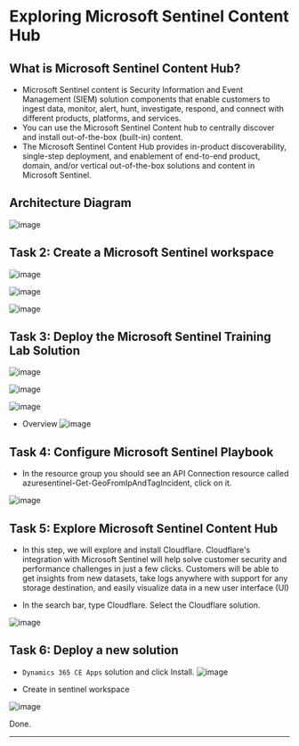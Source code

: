 # Exploring Microsoft Sentinel Content Hub


## What is Microsoft Sentinel Content Hub?
- Microsoft Sentinel content is Security Information and Event Management (SIEM) solution components that enable customers to ingest data, monitor, alert, hunt, investigate, respond, and connect with different products, platforms, and services.
- You can use the Microsoft Sentinel Content hub to centrally discover and install out-of-the-box (built-in) content.
- The Microsoft Sentinel Content Hub provides in-product discoverability, single-step deployment, and enablement of end-to-end product, domain, and/or vertical out-of-the-box solutions and content in Microsoft Sentinel. 


## Architecture Diagram

![image](https://github.com/Tcarters/Cloud-Security-Journey/assets/71230412/a913aea5-5d18-4207-8aaf-4d894ce5a69b)


## Task 2: Create a Microsoft Sentinel workspace

![image](https://github.com/Tcarters/Cloud-Security-Journey/assets/71230412/f716fdbd-1522-4249-a918-a6e4d8f34a10)

![image](https://github.com/Tcarters/Cloud-Security-Journey/assets/71230412/842452bc-8d1a-489b-9da5-4af8e7e31577)

![image](https://github.com/Tcarters/Cloud-Security-Journey/assets/71230412/434c3a88-8318-48ba-8b52-cd49c54804a1)



## Task 3: Deploy the Microsoft Sentinel Training Lab Solution

![image](https://github.com/Tcarters/Cloud-Security-Journey/assets/71230412/6218287f-c57a-48e7-8439-2b9d9234f2c5)

![image](https://github.com/Tcarters/Cloud-Security-Journey/assets/71230412/f32a2075-40aa-43d6-8352-c587f5501704)

![image](https://github.com/Tcarters/Cloud-Security-Journey/assets/71230412/037d8dd1-97dc-4b84-a55d-c62b75147b13)

- Overview
![image](https://github.com/Tcarters/Cloud-Security-Journey/assets/71230412/c7ca2b9a-96d7-439e-b619-dcc2658d997a)

## Task 4: Configure Microsoft Sentinel Playbook

-  In the resource group you should see an API Connection resource called azuresentinel-Get-GeoFromIpAndTagIncident, click on it.

![image](https://github.com/Tcarters/Cloud-Security-Journey/assets/71230412/cd0cb980-b7e6-442d-a1fb-b81501ffdd6d)


## Task 5: Explore Microsoft Sentinel Content Hub
- In this step, we will explore and install Cloudflare. Cloudflare's integration with Microsoft Sentinel will help solve customer security and performance challenges in just a few clicks. Customers will be able to get insights from new datasets, take logs anywhere with support for any storage destination, and easily visualize data in a new user interface (UI)

- In the search bar, type Cloudflare. Select the Cloudflare solution.

![image](https://github.com/Tcarters/Cloud-Security-Journey/assets/71230412/faf5ff87-fc21-412e-ba97-a0995c469661)


## Task 6: Deploy a new solution

-  ``Dynamics 365 CE Apps`` solution and click Install.
![image](https://github.com/Tcarters/Cloud-Security-Journey/assets/71230412/665fe82b-0d83-4f86-93a9-4b686f29face)

- Create in sentinel workspace

![image](https://github.com/Tcarters/Cloud-Security-Journey/assets/71230412/25042158-b5f2-43f3-b09d-0d15f9209c33)

Done.
- - -


